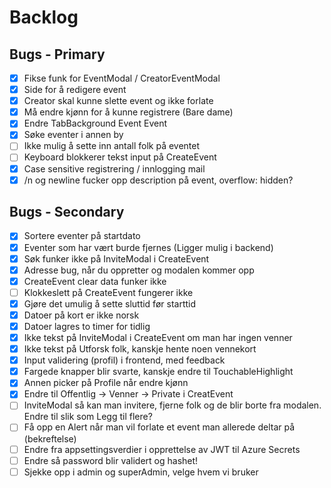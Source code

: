 # Backlog

## Bugs - Primary

- [x] Fikse funk for EventModal / CreatorEventModal
- [x] Side for å redigere event
- [x] Creator skal kunne slette event og ikke forlate
- [x] Må endre kjønn for å kunne registrere (Bare dame)
- [x] Endre TabBackground Event Event
- [x] Søke eventer i annen by
- [ ] Ikke mulig å sette inn antall folk på eventet
- [ ] Keyboard blokkerer tekst input på CreateEvent
- [x] Case sensitive registrering / innlogging mail
- [x] /n og newline fucker opp description på event, overflow: hidden?

## Bugs - Secondary

- [x] Sortere eventer på startdato
- [x] Eventer som har vært burde fjernes (Ligger mulig i backend)
- [x] Søk funker ikke på InviteModal i CreateEvent
- [x] Adresse bug, når du oppretter og modalen kommer opp
- [x] CreateEvent clear data funker ikke
- [ ] Klokkeslett på CreateEvent fungerer ikke
- [x] Gjøre det umulig å sette sluttid før starttid
- [x] Datoer på kort er ikke norsk
- [x] Datoer lagres to timer for tidlig
- [x] Ikke tekst på InviteModal i CreateEvent om man har ingen venner
- [x] Ikke tekst på Utforsk folk, kanskje hente noen vennekort
- [x] Input validering (profil) i frontend, med feedback
- [x] Fargede knapper blir svarte, kanskje endre til TouchableHighlight
- [x] Annen picker på Profile når endre kjønn
- [x] Endre til Offentlig -> Venner -> Private i CreatEvent
- [ ] InviteModal så kan man invitere, fjerne folk og de blir borte fra modalen. Endre til slik som Legg til flere?
- [ ] Få opp en Alert når man vil forlate et event man allerede deltar på (bekreftelse)
- [ ] Endre fra appsettingsverdier i opprettelse av JWT til Azure Secrets
- [ ] Endre så password blir validert og hashet!
- [ ] Sjekke opp i admin og superAdmin, velge hvem vi bruker
